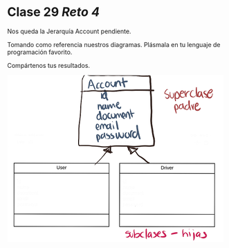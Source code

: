 # Clase 29 _Reto 4_

Nos queda la Jerarquía Account pendiente.

Tomando como referencia nuestros diagramas. Plásmala en tu lenguaje de
programación favorito.

Compártenos tus resultados.

![src/POO_133](../src/POO_133.png)
